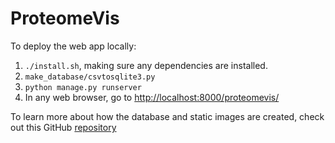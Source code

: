 # ProteomeVis

To deploy the web app locally:

1. `./install.sh`, making sure any dependencies are installed.
2. `make_database/csvtosqlite3.py`
3. `python manage.py runserver`
4. In any web browser, go to [http://localhost:8000/proteomevis/](http://localhost:8000/proteomevis/)

To learn more about how the database and static images are created, check out this GitHub [repository](https://github.com/rrazban/proteomevis_scripts)

